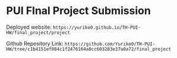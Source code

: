 # PUI FInal Project Submission

Deployed website: `https://yuriko0.github.io/TH-PUI-HW/final_project/project`

Github Repository Link: `https://github.com/Yuriko0/TH-PUI-HW/tree/c1b4151ef084c1f2476164a0cc603283e37a0a72/final_project`

